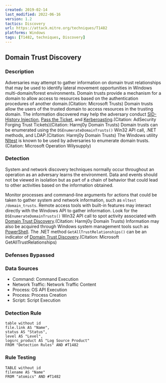 ```yaml
---
created: 2019-02-14
last_modified: 2022-06-16
version: 1.2
tactics: Discovery
url: https://attack.mitre.org/techniques/T1482
platforms: Windows
tags: [T1482, techniques, Discovery]
---
```


## Domain Trust Discovery

### Description

Adversaries may attempt to gather information on domain trust relationships that may be used to identify lateral movement opportunities in Windows multi-domain/forest environments. Domain trusts provide a mechanism for a domain to allow access to resources based on the authentication procedures of another domain.(Citation: Microsoft Trusts) Domain trusts allow the users of the trusted domain to access resources in the trusting domain. The information discovered may help the adversary conduct [SID-History Injection](https://attack.mitre.org/techniques/T1134/005), [Pass the Ticket](https://attack.mitre.org/techniques/T1550/003), and [Kerberoasting](https://attack.mitre.org/techniques/T1558/003).(Citation: AdSecurity Forging Trust Tickets)(Citation: Harmj0y Domain Trusts) Domain trusts can be enumerated using the `DSEnumerateDomainTrusts()` Win32 API call, .NET methods, and LDAP.(Citation: Harmj0y Domain Trusts) The Windows utility [Nltest](https://attack.mitre.org/software/S0359) is known to be used by adversaries to enumerate domain trusts.(Citation: Microsoft Operation Wilysupply)

### Detection

System and network discovery techniques normally occur throughout an operation as an adversary learns the environment. Data and events should not be viewed in isolation but as part of a chain of behavior that could lead to other activities based on the information obtained.

Monitor processes and command-line arguments for actions that could be taken to gather system and network information, such as `nltest /domain_trusts`. Remote access tools with built-in features may interact directly with the Windows API to gather information. Look for the `DSEnumerateDomainTrusts()` Win32 API call to spot activity associated with [Domain Trust Discovery](https://attack.mitre.org/techniques/T1482).(Citation: Harmj0y Domain Trusts) Information may also be acquired through Windows system management tools such as [PowerShell](https://attack.mitre.org/techniques/T1059/001). The .NET method `GetAllTrustRelationships()` can be an indicator of [Domain Trust Discovery](https://attack.mitre.org/techniques/T1482).(Citation: Microsoft GetAllTrustRelationships)


### Defenses Bypassed



### Data Sources

  - Command: Command Execution
  -  Network Traffic: Network Traffic Content
  -  Process: OS API Execution
  -  Process: Process Creation
  -  Script: Script Execution
### Detection Rule

```dataview
table without id
file.link AS "Name",
status AS "Status",
level AS "Level",
logsrc_product AS "Log Source Product"
FROM "Detection Rules" AND #T1482
```

### Rule Testing

```dataview
TABLE without id
filename AS "Name"
FROM "atomics" AND #T1482
```
